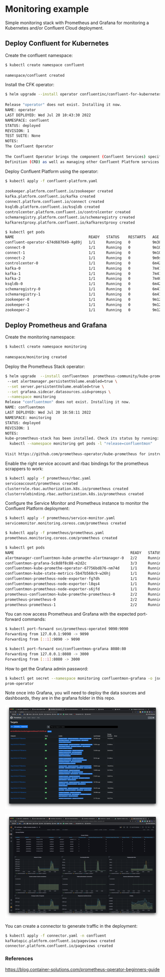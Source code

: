 # Monitoring example

Simple monitoring stack with Prometheus and Grafana for monitoring a Kubernetes and/or Confluent Cloud deployment.

## Deploy Confluent for Kubernetes

Create the confluent namespace:

```bash
$ kubectl create namespace confluent                                                                                     2.7.0

namespace/confluent created
```

Install the CFK operator:

```bash
$ helm upgrade --install operator confluentinc/confluent-for-kubernetes  --namespace confluent                           2.7.0

Release "operator" does not exist. Installing it now.
NAME: operator
LAST DEPLOYED: Wed Jul 20 10:43:30 2022
NAMESPACE: confluent
STATUS: deployed
REVISION: 1
TEST SUITE: None
NOTES:
The Confluent Operator

The Confluent Operator brings the component (Confluent Services) specific controllers for kubernetes by providing components specific Custom Resource
Definition (CRD) as well as managing other Confluent Platform services
```

Deploy Confluent Platform using the operator:

```bash
$ kubectl apply -f confluent-platform.yaml                                                                               2.7.0

zookeeper.platform.confluent.io/zookeeper created
kafka.platform.confluent.io/kafka created
connect.platform.confluent.io/connect created
ksqldb.platform.confluent.io/ksqldb created
controlcenter.platform.confluent.io/controlcenter created
schemaregistry.platform.confluent.io/schemaregistry created
kafkarestproxy.platform.confluent.io/kafkarestproxy created
```

```bash
$ kubectl get pods                                                                                                       2.7.0
NAME                                  READY   STATUS    RESTARTS   AGE
confluent-operator-674d687649-4g89j   1/1     Running   0          9m38s
connect-0                             1/1     Running   0          9m10s
connect-1                             1/1     Running   0          9m10s
connect-2                             1/1     Running   0          9m9s
controlcenter-0                       1/1     Running   0          6m42s
kafka-0                               1/1     Running   0          7m41s
kafka-1                               1/1     Running   0          7m41s
kafka-2                               1/1     Running   0          7m40s
ksqldb-0                              1/1     Running   0          6m42s
schemaregistry-0                      1/1     Running   0          6m41s
schemaregistry-1                      1/1     Running   0          6m41s
zookeeper-0                           1/1     Running   0          9m12s
zookeeper-1                           1/1     Running   0          9m12s
zookeeper-2                           1/1     Running   0          9m12s
```


## Deploy Prometheus and Grafana

<!---
 helm upgrade --install azuredeploy stable/prometheus \
  --set alertmanager.persistentVolume.enabled=true \
  --set server.persistentVolume.enabled=true \
  --set-file extraScrapeConfigs=./prometheus/extraScrapeConfigs.yaml \
  --namespace monitoring
--->

Create the monitoring namespace:


```bash
$ kubectl create namespace monitoring                                                                                    2.7.0

namespace/monitoring created
```

Deploy the Prometheus Stack operator:

```bash
$ helm upgrade  --install confluentmon  prometheus-community/kube-prometheus-stack \                                     2.7.0
 --set alertmanager.persistentVolume.enabled=true \
 --set server.persistentVolume.enabled=true \
 --set grafana.sidecar.datasources.uid=promsys \
 --namespace monitoring
Release "confluentmon" does not exist. Installing it now.
NAME: confluentmon
LAST DEPLOYED: Wed Jul 20 10:58:11 2022
NAMESPACE: monitoring
STATUS: deployed
REVISION: 1
NOTES:
kube-prometheus-stack has been installed. Check its status by running:
  kubectl --namespace monitoring get pods -l "release=confluentmon"

Visit https://github.com/prometheus-operator/kube-prometheus for instructions on how to create & configure Alertmanager and Prometheus instances using the Operator.
```

Enable the right service account and rbac bindings for the prometheus scrappers to work:

```bash
$ kubectl apply -f prometheus/rbac.yaml                                                                                  2.7.0
serviceaccount/prometheus created
clusterrole.rbac.authorization.k8s.io/prometheus created
clusterrolebinding.rbac.authorization.k8s.io/prometheus created
```

Configure the Service Monitor and Prometheus instance to monitor the Confluent Platform deployment:

```bash
$ kubectl apply -f prometheus/service-monitor.yaml                                                                       2.7.0
servicemonitor.monitoring.coreos.com/prometheus created
```

```bash
$ kubectl apply -f prometheus/prometheus.yaml                                                                            2.7.0
prometheus.monitoring.coreos.com/prometheus created
```

```bash
$ kubectl get pods                                                                                                       2.7.0
NAME                                                     READY   STATUS    RESTARTS   AGE
alertmanager-confluentmon-kube-promethe-alertmanager-0   2/2     Running   0          9m32s
confluentmon-grafana-5c8d8f8c88-m2d2c                    3/3     Running   0          9m37s
confluentmon-kube-promethe-operator-67756bd876-nm74d     1/1     Running   0          9m37s
confluentmon-kube-state-metrics-5b47b568c9-w26hj         1/1     Running   0          9m37s
confluentmon-prometheus-node-exporter-fg7dh              1/1     Running   0          9m37s
confluentmon-prometheus-node-exporter-l8qs4              1/1     Running   0          9m37s
confluentmon-prometheus-node-exporter-s6jfd              1/1     Running   0          9m37s
prometheus-confluentmon-kube-promethe-prometheus-0       2/2     Running   0          9m32s
prometheus-prometheus-0                                  2/2     Running   0          24s
prometheus-prometheus-1                                  2/2     Running   0          24s
```

You can now access Prometheus and Grafana with the expected port-forward commands:

```bash
$ kubectl port-forward svc/prometheus-operated 9090:9090                                                                 2.7.0
Forwarding from 127.0.0.1:9090 -> 9090
Forwarding from [::1]:9090 -> 9090
```

```bash
$ kubectl port-forward svc/confluentmon-grafana 8080:80                                                                  2.7.0
Forwarding from 127.0.0.1:8080 -> 3000
Forwarding from [::1]:8080 -> 3000
```

How to get the Grafana admin password:

```bash
$ kubectl get secret --namespace monitoring confluentmon-grafana -o jsonpath="{.data.admin-password}" | base64 --decode ; echo
prom-operator
```

Note once into Grafana, you will need to deploy the data sources and dashboards, they are in the grafana folder in this repo.


![Prometheus Dashboard](../assets/img/prometheus.png "Prometheus")

![Grafana Dashboard](../assets/img/grafana.png "Grafana")


You can create a connector to generate traffic in the deployment:

```bash
$ kubectl apply -f connector.yaml -n confluent                                                                           2.7.0
kafkatopic.platform.confluent.io/pageviews created
connector.platform.confluent.io/pageviews created
```

### References

https://blog.container-solutions.com/prometheus-operator-beginners-guide
